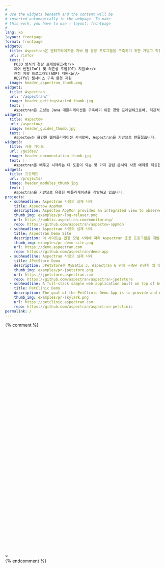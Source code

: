 ```yaml
---
#
# Use the widgets beneath and the content will be
# inserted automagically in the webpage. To make
# this work, you have to use › layout: frontpage
#
lang: ko
layout: frontpage
format: frontpage
widget0:
  title: Aspectran은 엔터프라이즈급 자바 웹 응용 프로그램을 구축하기 위한 가볍고 확장 가능한 프레임워크입니다.
  url: /info/
  text: |
    POJO 방식의 경량 프레임워크<br/>
    제어 반전(IoC) 및 의존성 주입(DI) 지원<br/>
    관점 지향 프로그래밍(AOP) 지원<br/>
    RESTful 웹서비스 구축 환경 지원
  image: header_aspectran_thumb.png
widget1:
  title: Aspectran
  url: '/aspectran/'
  image: header_gettingstarted_thumb.jpg
  text: |
    Aspectran은 고성능 Java 애플리케이션을 구축하기 위한 경량 프레임워크로써, 직관적이고 유연한 개발 환경을 제공합니다. 
widget2:
  title: Aspectow
  url: /aspectow/
  image: header_guides_thumb.jpg
  text: |
    Aspectow는 올인원 웹어플리케이션 서버로써, Aspectran을 기반으로 만들졌습니다. 
widget3:
  title: 사용 가이드
  url: /guides/
  image: header_documentation_thumb.jpg
  text: |
    Aspectran을 배우고 시작하는 데 도움이 되는 몇 가지 관련 문서와 사용 예제를 제공합니다.
widget4:
  title: 프로젝트
  url: /projects/
  image: header_modules_thumb.jpg
  text: |
    Aspectran을 기반으로 유용한 애플리케이션을 개발하고 있습니다.
projects:
  - subheadline: Aspectran 사용의 실제 사례
    title: Aspectow AppMon
    description: Aspectow AppMon provides an integrated view to observe logs and events of Aspectran-based application servers in real time.
    thumb_img: examples/pr-log-relayer.png
    url: https://public.aspectran.com/monitoring/
    repo: https://github.com/aspectran/aspectow-appmon
  - subheadline: Aspectran 사용의 실제 사례
    title: Aspectran Demo Site
    description: 이 사이트는 권장 모범 사례에 따라 Aspectran 응용 프로그램을 개발하는 방법을 보여주기 위해 만든 참조 응용 프로그램 모음입니다.
    thumb_img: examples/pr-demo-site.png
    url: https://demo.aspectran.com
    repo: https://github.com/aspectran/demo-app
  - subheadline: Aspectran 사용의 실제 사례
    title: JPetStore Demo
    description: JPetStore는 MyBatis 3, Aspectran 6 위에 구축된 완전한 웹 애플리케이션입니다.
    thumb_img: examples/pr-jpetstore.png
    url: https://jpetstore.aspectran.com
    repo: https://github.com/aspectran/aspectran-jpetstore
  - subheadline: A full-stack sample web application built on top of Aspectran 8
    title: PetClinic Demo
    description: The goal of the PetClinic Demo App is to provide and demonstrate a sample web application that leverages Aspectran and JPA.
    thumb_img: examples/pr-skylark.png
    url: https://petclinic.aspectran.com
    repo: https://github.com/aspectran/aspectran-petclinic
permalink: /
---
```

{% comment %}
<div id="videoModal" class="reveal-modal large" data-reveal="">
  <div class="flex-video widescreen vimeo" style="display: block;">
    <iframe width="1280" height="720" src="" frameborder="0" allowfullscreen></iframe>
  </div>
  <a class="close-reveal-modal">&#215;</a>
</div>
{% endcomment %}
